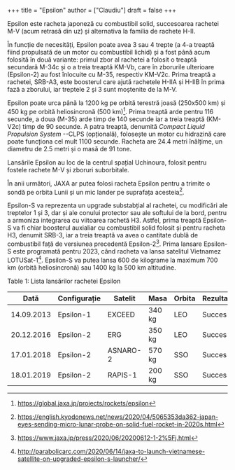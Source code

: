 +++
title = "Epsilon"
author = ["Claudiu"]
draft = false
+++

Epsilon este racheta japoneză cu combustibil solid, succesoarea rachetei M-V (acum retrasă din uz) și alternativa la familia de rachete H-II.

În funcție de necesități, Epsilon poate avea 3 sau 4 trepte (a 4-a treaptă fiind propulsată de un motor cu combustibil lichid) și a fost până acum folosită în două variante: primul zbor al rachetei a folosit o treaptă secundară M-34c și o a treia treaptă KM-Vb, care în zborurile ulterioare (Epsilon-2) au fost înlocuite cu M-35, respectiv KM-V2c. Prima treaptă a rachetei, SRB-A3, este boosterul care ajută rachetele H-IIA și H-IIB în prima fază a zborului, iar treptele 2 și 3 sunt moștenite de la M-V.

Epsilon poate urca până la 1200 kg pe orbită terestră joasă (250x500 km) și 450 kg pe orbită heliosincronă (500 km)[^fn:1]. Prima treaptă arde pentru 116 secunde, a doua (M-35) arde timp de 140 secunde iar a treia treaptă (KM-V2c) timp de 90 secunde. A patra treaptă, denumită _Compact Liquid Propulsion System_ --CLPS (opțională), folosește un motor cu hidrazină care poate funcționa cel mult 1100 secunde. Racheta are 24.4 metri înălțime, un diametru de 2.5 metri și o masă de 91 tone.

Lansările Epsilon au loc de la centrul spațial Uchinoura, folosit pentru fostele rachete M-V și zboruri suborbitale.

În anii următori, JAXA ar putea folosi racheta Epsilon pentru a trimite o sondă pe orbita Lunii și un mic lander pe suprafața acesteia[^fn:2].

Epsilon-S va reprezenta un upgrade substabțial al rachetei, cu modificări ale treptelor 1 și 3, dar și ale conului protector sau ale softului de la bord, pentru a armoniza integrarea cu viitoarea rachetă H3. Astfel, prima treaptă Epsilon-S va fi chiar boosterul auxialiar cu combustibil solid folosit și pentru racheta H3, denumit SRB-3, iar a treia treaptă va avea o cantitate dublă de combustibil față de versiunea precedentă Epsilon-2[^fn:3]. Prima lansare Epsilon-S este programată pentru 2023, când racheta va lansa satelitul Vietnamez LOTUSat-1[^fn:4]. Epsilon-S va putea lansa 600 de kilograme la maximum 700 km (orbită heliosincronă) sau 1400 kg la 500 km altitudine.

<div class="table-caption">
  <span class="table-number">Table 1</span>:
  Lista lansărilor rachetei Epsilon
</div>

| Dată       | Configurație | Satelit  | Masa   | Orbita | Rezultat |
|------------|--------------|----------|--------|--------|----------|
| 14.09.2013 | Epsilon-1    | EXCEED   | 340 kg | LEO    | Succes   |
| 20.12.2016 | Epsilon-2    | ERG      | 350 kg | LEO    | Succes   |
| 17.01.2018 | Epsilon-2    | ASNARO-2 | 570 kg | SSO    | Succes   |
| 18.01.2019 | Epsilon-2    | RAPIS-1  | 200 kg | SSO    | Succes   |

[^fn:1]: <https://global.jaxa.jp/projects/rockets/epsilon>
[^fn:2]: <https://english.kyodonews.net/news/2020/04/5065353da362-japan-eyes-sending-micro-lunar-probe-on-solid-fuel-rocket-in-2020s.html>
[^fn:3]: <https://www.jaxa.jp/press/2020/06/20200612-1-2%5Fj.html>
[^fn:4]: <http://parabolicarc.com/2020/06/14/jaxa-to-launch-vietnamese-satellite-on-upgraded-epsilon-s-launcher/>